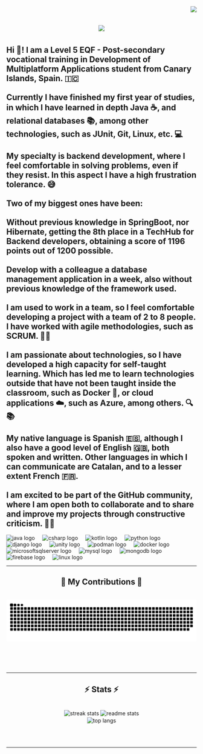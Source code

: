 <img align="right" src="https://visitor-badge.laobi.icu/badge?page_id=salesp07.salesp07" />

<h1 align="center">
    <img src="https://readme-typing-svg.herokuapp.com/?font=Righteous&size=35&center=true&vCenter=true&width=500&height=70&duration=4000&lines=Hi+Everyone!+👋;+I'm+Ignacio+Barrios!;" />
</h1>

<h2 align="left">Hi 👋! I am a Level 5 EQF - Post-secondary vocational training in Development of Multiplatform
Applications student from Canary Islands, Spain. 🇮🇨<br><br>Currently I have finished my first year of studies, in which
I have learned in depth Java ☕️, and relational databases 📚, among other technologies, such as JUnit, Git, Linux, etc.
💻<br><br>My specialty is backend development, where I feel comfortable in solving problems, even if they resist. In this
aspect I have a high frustration tolerance. 😅<br><br>Two of my biggest ones have been:<br><br>Without previous knowledge
in SpringBoot, nor Hibernate, getting the 8th place in a TechHub for Backend developers, obtaining a score of 1196
points out of 1200 possible.<br><br>    Develop with a colleague a database management application in a week, also
without previous knowledge of the framework used.<br><br>I am used to work in a team, so I feel comfortable developing a
project with a team of 2 to 8 people. I have worked with agile methodologies, such as SCRUM. 👥✨<br><br>I am passionate
about technologies, so I have developed a high capacity for self-taught learning. Which has led me to learn technologies
outside that have not been taught inside the classroom, such as Docker 🐳, or cloud applications ☁️, such as Azure, among
others. 🔍📚<br><br>My native language is Spanish 🇪🇸, although I also have a good level of English 🇬🇧, both spoken and
written. Other languages in which I can communicate are Catalan, and to a lesser extent French 🇫🇷.<br><br>I am excited
to be part of the GitHub community, where I am open both to collaborate and to share and improve my projects through
constructive criticism. 🤝💪</h2>
<div align="left">
  <img src="https://cdn.jsdelivr.net/gh/devicons/devicon/icons/java/java-original.svg" height="30" alt="java logo"  />
  <img width="12" />
  <img src="https://cdn.jsdelivr.net/gh/devicons/devicon/icons/csharp/csharp-original.svg" height="30" alt="csharp logo"  />
  <img width="12" />
  <img src="https://cdn.jsdelivr.net/gh/devicons/devicon/icons/kotlin/kotlin-original.svg" height="30" alt="kotlin logo"  />
  <img width="12" />
  <img src="https://cdn.jsdelivr.net/gh/devicons/devicon/icons/python/python-original.svg" height="30" alt="python logo"  />
  <img width="12" />
  <img src="https://skillicons.dev/icons?i=django" height="30" alt="django logo"  />
  <img width="12" />
  <img src="https://skillicons.dev/icons?i=unity" height="30" alt="unity logo"  />
  <img width="12" />
  <img src="https://cdn.simpleicons.org/podman/892CA0" height="30" alt="podman logo"  />
  <img width="12" />
  <img src="https://cdn.simpleicons.org/docker/2496ED" height="30" alt="docker logo"  />
  <img width="12" />
  <img src="https://cdn.simpleicons.org/microsoftsqlserver/CC2927" height="30" alt="microsoftsqlserver logo"  />
  <img width="12" />
  <img src="https://cdn.jsdelivr.net/gh/devicons/devicon/icons/mysql/mysql-original.svg" height="30" alt="mysql logo"  />
  <img width="12" />
  <img src="https://cdn.jsdelivr.net/gh/devicons/devicon/icons/mongodb/mongodb-original.svg" height="30" alt="mongodb logo"  />
  <img width="12" />
  <img src="https://cdn.jsdelivr.net/gh/devicons/devicon/icons/firebase/firebase-plain.svg" height="30" alt="firebase logo"  />
  <img width="12" />
  <img src="https://cdn.jsdelivr.net/gh/devicons/devicon/icons/linux/linux-original.svg" height="30" alt="linux logo"  />
</div>
 <hr/>

<div align="center">
  <h2>🐍 My Contributions 🐍</h2>
  <br>
  <img alt="snake eating my contributions" src="https://raw.githubusercontent.com/salesp07/salesp07/output/github-contribution-grid-snake.svg" />

<br/><br/><br/>
</div>

<hr/>

<h2 align="center">⚡ Stats ⚡</h2>
<br>
<div align=center>
  <img width=390 src="https://github-readme-streak-stats-salesp07.vercel.app/?user=salesp07&count_private=true&theme=react&border_radius=10" alt="streak stats"/>
  <img width=390 src="https://github-readme-stats-salesp07.vercel.app/api?username=salesp07&count_private=true&show_icons=true&theme=react&rank_icon=github&border_radius=10" alt="readme stats" />
  <br/>
  <img width=325 align="center" src="https://github-readme-stats-salesp07.vercel.app/api/top-langs/?username=salesp07&hide=HTML&langs_count=8&layout=compact&theme=react&border_radius=10&size_weight=0.5&count_weight=0.5&exclude_repo=github-readme-stats" alt="top langs" />
</div>

<br/><br/>

<hr/>

<br/>